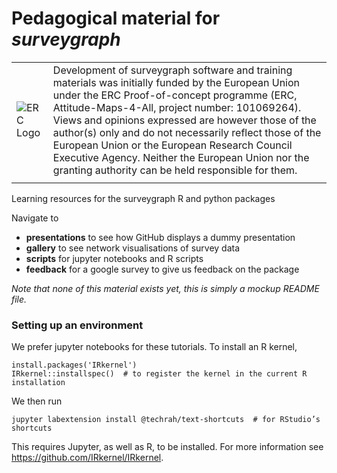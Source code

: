 # Pedagogical material for _surveygraph_

|   |  |
| ------------- | ------------- |
| ![ERC Logo](https://erc.europa.eu/sites/default/files/inline-images/LOGO_ERC-FLAG_FP.png) | Development of surveygraph software and training materials was initially funded by the European Union under the ERC Proof-of-concept programme (ERC,  Attitude-Maps-4-All, project number: 101069264). Views and opinions expressed are however those of the author(s) only and do not necessarily reflect those of the European Union or the European Research Council Executive Agency. Neither the European Union nor the granting authority can be held responsible for them.   |
|   |  |

Learning resources for the surveygraph R and python packages

Navigate to 

* __presentations__ to see how GitHub displays a dummy presentation 
* __gallery__ to see network visualisations of survey data 
* __scripts__ for jupyter notebooks and R scripts
* __feedback__ for a google survey to give us feedback on the package

_Note that none of this material exists yet, this is simply a mockup README file._

### Setting up an environment

We prefer jupyter notebooks for these tutorials. To install an R kernel,

```
install.packages('IRkernel')
IRkernel::installspec()  # to register the kernel in the current R installation
```

We then run

```
jupyter labextension install @techrah/text-shortcuts  # for RStudio’s shortcuts
```

This requires Jupyter, as well as R, to be installed. For more information see https://github.com/IRkernel/IRkernel.

